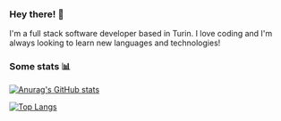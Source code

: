 ### Hey there! 👋
I'm a full stack software developer based in Turin.
I love coding and I'm always looking to learn new languages and technologies!


### Some stats 📊

[![Anurag's GitHub stats](https://github-readme-stats.vercel.app/api?username=OscarNaretto&show_icons=true&hide=prs&theme=dracula)](https://github.com/anuraghazra/github-readme-stats)

[![Top Langs](https://github-readme-stats.vercel.app/api/top-langs/?username=OscarNaretto&layout=compact&theme=dracula&hide=jasmin,makefile)](https://github.com/anuraghazra/github-readme-stats)
